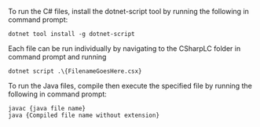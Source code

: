 To run the C# files, install the dotnet-script tool by running the following in command prompt:
```
dotnet tool install -g dotnet-script
```

Each file can be run individually by navigating to the CSharpLC folder in command prompt and running
```
dotnet script .\{FilenameGoesHere.csx}
```

To run the Java files, compile then execute the specified file by running the following in command prompt:
```
javac {java file name}
java {Compiled file name without extension}
```